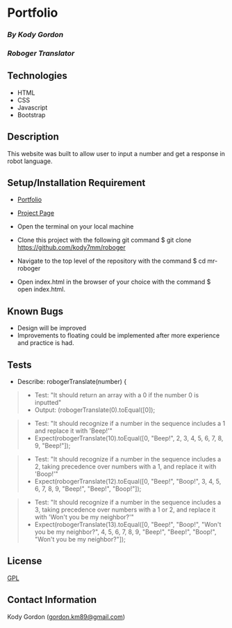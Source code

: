# Portfolio

### _By Kody Gordon_
### _Roboger Translator_

## Technologies
* HTML
* CSS
* Javascript
* Bootstrap

## Description
This website was built to allow user to input a number and get a response in robot language.

## Setup/Installation Requirement
* [Portfolio](https://github.com/kody7mm/)
* [Project Page](https://github.com/kody7mm/roboger)

* Open the terminal on your local machine
* Clone this project with the following git command $ git clone <https://github.com/kody7mm/roboger>
* Navigate to the top level of the repository with the command $ cd mr-roboger
* Open index.html in the browser of your choice with the command $ open index.html.

## Known Bugs
* Design will be improved
* Improvements to floating could be implemented after more experience and practice is had.

## Tests
* Describe: robogerTranslate(number) {
>* Test: "It should return an array with a 0 if the number 0 is inputted"
>* Output: (robogerTranslate(0).toEqual([0]);

>* Test: "It should recognize if a number in the sequence includes a 1 and replace it with 'Beep!'"
>* Expect(robogerTranslate(10).toEqual([0, "Beep!", 2, 3, 4, 5, 6, 7, 8, 9, "Beep!"]);

>* Test: "It should recognize if a number in the sequence includes a 2, taking precedence over numbers with a 1, and replace it with 'Boop!'"
>* Expect(robogerTranslate(12).toEqual([0, "Beep!", "Boop!", 3, 4, 5, 6, 7, 8, 9, "Beep!", "Beep!", "Boop!"]);

>* Test: "It should recognize if a number in the sequence includes a 3, taking precedence over numbers with a 1 or 2, and replace it with 'Won't you be my neighbor?'"
>* Expect(robogerTranslate(13).toEqual([0, "Beep!", "Boop!", "Won't you be my neighbor?", 4, 5, 6, 7, 8, 9, "Beep!", "Beep!", "Boop!", "Won't you be my neighbor?"]);


## License
[GPL](https://choosealicense.com/licenses/gpl-3.0/)

## Contact Information
Kody Gordon (gordon.km89@gmail.com)